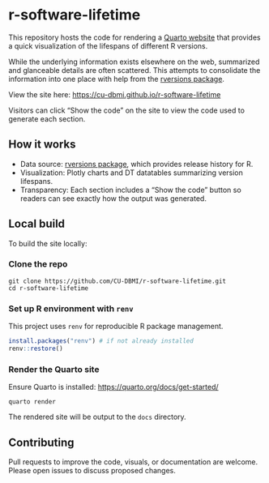 <!-- README.md is generated from README.Rmd. Please edit that file and render with `rmarkdown::render("README.Rmd", output_format = rmarkdown::md_document(variant = "gfm"))`
-->

# r-software-lifetime

<!-- badges: start -->

<!-- badges: end -->

This repository hosts the code for rendering a [Quarto
website](https://quarto.org/docs/websites/) that provides a quick
visualization of the lifespans of different R versions.

While the underlying information exists elsewhere on the web, summarized
and glanceable details are often scattered. This attempts to consolidate
the information into one place with help from the [rversions
package](https://cran.r-project.org/package=rversions).

View the site here: <https://cu-dbmi.github.io/r-software-lifetime>

Visitors can click “Show the code” on the site to view the code used to
generate each section.

## How it works

- Data source: [rversions
  package](https://cran.r-project.org/package=rversions), which provides
  release history for R.
- Visualization: Plotly charts and DT datatables summarizing version
  lifespans.
- Transparency: Each section includes a “Show the code” button so
  readers can see exactly how the output was generated.

## Local build

To build the site locally:

### Clone the repo

    git clone https://github.com/CU-DBMI/r-software-lifetime.git
    cd r-software-lifetime

### Set up R environment with `renv`

This project uses `renv` for reproducible R package management.

``` r
install.packages("renv") # if not already installed
renv::restore()
```

### Render the Quarto site

Ensure Quarto is installed: <https://quarto.org/docs/get-started/>

    quarto render

The rendered site will be output to the `docs` directory.

## Contributing

Pull requests to improve the code, visuals, or documentation are
welcome. Please open issues to discuss proposed changes.
